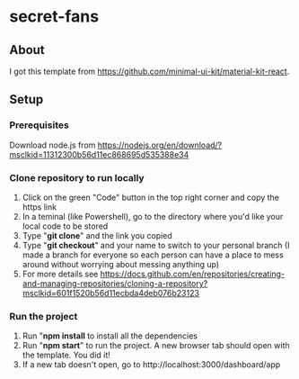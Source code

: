 # secret-fans

## About
I got this template from https://github.com/minimal-ui-kit/material-kit-react. 

## Setup
### Prerequisites
Download node.js from https://nodejs.org/en/download/?msclkid=11312300b56d11ec868695d535388e34

### Clone repository to run locally
1. Click on the green "Code" button in the top right corner and copy the https link
2. In a teminal (like Powershell), go to the directory where you'd like your local code to be stored
3. Type "**git clone**" and the link you copied
4. Type "**git checkout**" and your name to switch to your personal branch (I made a branch for everyone so each person can have a place to mess around without worrying about messing anything up)
5. For more details see https://docs.github.com/en/repositories/creating-and-managing-repositories/cloning-a-repository?msclkid=601f1520b56d11ecbda4deb076b23123

### Run the project
1. Run "**npm install** to install all the dependencies
2. Run "**npm start**" to run the project. A new browser tab should open with the template. You did it!
3. If a new tab doesn't open, go to http://localhost:3000/dashboard/app
